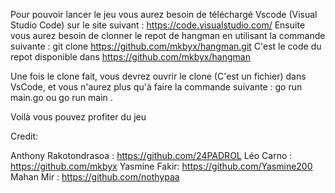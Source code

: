  Pour pouvoir lancer le jeu vous aurez besoin de téléchargé Vscode (Visual Studio Code) sur le site suivant : https://code.visualstudio.com/ 
 Ensuite vous aurez besoin de clonner le repot de hangman en utilisant la commande suivante : git clone https://github.com/mkbyx/hangman.git
 C'est le code du repot disponible dans https://github.com/mkbyx/hangman
 
 Une fois le clone fait, vous devrez ouvrir le clone (C'est un fichier) dans VsCode, et vous n'aurez plus qu'à faire la commande suivante : go run main.go ou go run main . 
 
 Voilà vous pouvez profiter du jeu

Credit:

Anthony Rakotondrasoa : https://github.com/24PADROL Léo Carno : https://github.com/mkbyx Yasmine Fakir: https://github.com/Yasmine200 Mahan Mir : https://github.com/nothypaa
